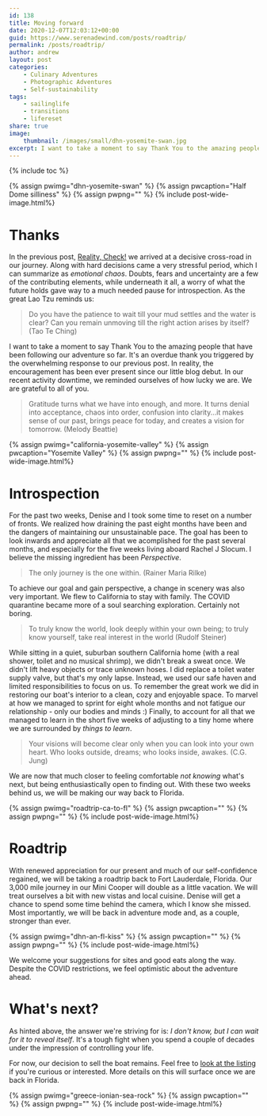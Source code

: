 ```yaml
---
id: 138
title: Moving forward
date: 2020-12-07T12:03:12+00:00
guid: https://www.serenadewind.com/posts/roadtrip/
permalink: /posts/roadtrip/
author: andrew
layout: post
categories:
    - Culinary Adventures
    - Photographic Adventures
    - Self-sustainability
tags:
    - sailinglife
    - transitions
    - lifereset
share: true
image:
    thumbnail: /images/small/dhn-yosemite-swan.jpg
excerpt: I want to take a moment to say Thank You to the amazing people that have been following our adventure so far. It's an overdue thank you triggered by the overwhelming response to our previous post.  In reality, your encouragement has been ever present since our little blog debuted. We are grateful to all of you.
---
```

{% include toc %}

{% assign pwimg="dhn-yosemite-swan" %}
{% assign pwcaption="Half Dome silliness" %}
{% assign pwpng="" %}
{% include post-wide-image.html%}

# Thanks

In the previous post, [Reality, Check!](https://serenadewind.com/posts/reality-check/ 'Reality, Check! Post') we arrived at a decisive cross-road in our journey.  Along with hard decisions came a very stressful period, which I can summarize as *emotional chaos*. Doubts, fears and uncertainty are a few of the contributing elements, while underneath it all, a worry of what the future holds gave way to a much needed pause for introspection.  As the great Lao Tzu reminds us:

>Do you have the patience to wait till your mud settles and the water is clear? Can you remain unmoving till the right action arises by itself? (Tao Te Ching)

I want to take a moment to say Thank You to the amazing people that have been following our adventure so far. It's an overdue thank you triggered by the overwhelming response to our previous post.  In reality, the encouragement has been ever present since our little blog debut. In our recent activity downtime, we reminded ourselves of how lucky we are.  We are grateful to all of you.

> Gratitude turns what we have into enough, and more. It turns denial into acceptance, chaos into order, confusion into clarity...it makes sense of our past, brings peace for today, and creates a vision for tomorrow. (Melody Beattie)

{% assign pwimg="california-yosemite-valley" %}
{% assign pwcaption="Yosemite Valley" %}
{% assign pwpng="" %}
{% include post-wide-image.html%}

# Introspection

For the past two weeks, Denise and I took some time to reset on a number of fronts.  We realized how draining the past eight months have been and the dangers of maintaining our unsustainable pace.  The goal has been to look inwards and appreciate all that we acomplished for the past several months, and especially for the five weeks living aboard Rachel J Slocum. I believe the missing ingredient has been *Perspective*. 

> The only journey is the one within. (Rainer Maria Rilke)

To achieve our goal and gain perspective, a change in scenery was also very important. We flew to California to stay with family. The COVID quarantine became more of a soul searching exploration. Certainly not boring. 

> To truly know the world, look deeply within your own being; to truly know yourself, take real interest in the world (Rudolf Steiner)

While sitting in a quiet, suburban southern California home (with a real shower, toilet and no musical shrimp), we didn't break a sweat once. We didn't lift heavy objects or trace unknown hoses. I did replace a toilet water supply valve, but that's my only lapse. Instead, we used our safe haven and limited responsibilities to focus on us.  To remember the great work we did in restoring our boat's interior to a clean, cozy and enjoyable space. To marvel at how we managed to sprint for eight whole months and not fatigue our relationship - only our bodies and minds :) Finally, to account for all that we managed to learn in the short five weeks of adjusting to a tiny home where we are surrounded by *things to learn*.

> Your visions will become clear only when you can look into your own heart. Who looks outside, dreams; who looks inside, awakes. (C.G. Jung)

We are now that much closer to feeling comfortable *not knowing* what's next, but being enthusiastically open to finding out. With these two weeks behind us, we will be making our way back to Florida. 

{% assign pwimg="roadtrip-ca-to-fl" %}
{% assign pwcaption="" %}
{% assign pwpng="" %}
{% include post-wide-image.html%}

# Roadtrip

With renewed appreciation for our present and much of our self-confidence regained, we will be taking a roadtrip back to Fort Lauderdale, Florida.  Our 3,000 mile journey in our Mini Cooper will double as a little vacation. We will treat ourselves a bit with new vistas and local cuisine. Denise will get a chance to spend some time behind the camera, which I know she missed.  Most importantly, we will be back in adventure mode and, as a couple, stronger than ever. 

{% assign pwimg="dhn-an-fl-kiss" %}
{% assign pwcaption="" %}
{% assign pwpng="" %}
{% include post-wide-image.html%}

We welcome your suggestions for sites and good eats along the way. Despite the COVID restrictions, we feel optimistic about the adventure ahead. 

# What's next?

As hinted above, the answer we're striving for is: *I don't know, but I can wait for it to reveal itself*.  It's a tough fight when you spend a couple of decades under the impression of controlling your life. 

For now, our decision to sell the boat remains. Feel free to [look at the listing](https://www.sailboatlistings.com/view/89225 "s/v Rachel J Slocum for sale listing") if you're curious or interested. More details on this will surface once we are back in Florida.   

{% assign pwimg="greece-ionian-sea-rock" %}
{% assign pwcaption="" %}
{% assign pwpng="" %}
{% include post-wide-image.html%}
